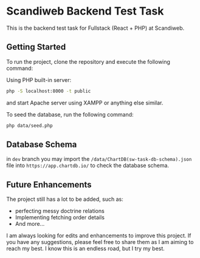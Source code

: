 # Scandiweb Backend Test Task

This is the backend test task for Fullstack (React + PHP) at Scandiweb.

## Getting Started

To run the project, clone the repository and execute the following command:

Using PHP built-in server:
```bash
php -S localhost:8000 -t public
```

and start Apache server using XAMPP or anything else similar.

To seed the database, run the following command:
```bash
php data/seed.php
```

## Database Schema

in `dev` branch you may import the `/data/ChartDB(sw-task-db-schema).json` file into `https://app.chartdb.io/` to check the database schema.

## Future Enhancements

The project still has a lot to be added, such as:
- perfecting messy doctrine relations
- Implementing fetching order details
- And more...

I am always looking for edits and enhancements to improve this project. If you have any suggestions, please feel free to share them as I am aiming to reach my best. I know this is an endless road, but I try my best.
